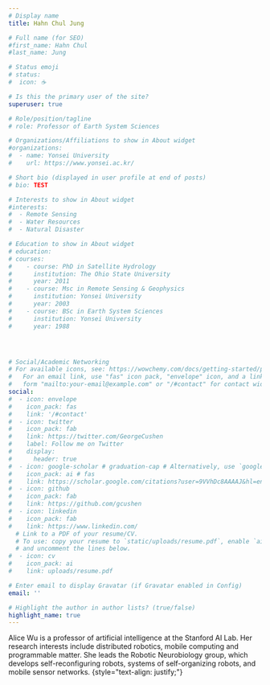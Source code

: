 ```yaml
---
# Display name
title: Hahn Chul Jung

# Full name (for SEO)
#first_name: Hahn Chul 
#last_name: Jung

# Status emoji
# status:
#  icon: ☕️

# Is this the primary user of the site?
superuser: true

# Role/position/tagline
# role: Professor of Earth System Sciences 

# Organizations/Affiliations to show in About widget
#organizations:
#  - name: Yonsei University
#    url: https://www.yonsei.ac.kr/

# Short bio (displayed in user profile at end of posts)
# bio: TEST

# Interests to show in About widget
#interests:
#  - Remote Sensing
#  - Water Resources
#  - Natural Disaster

# Education to show in About widget
# education:
# courses:
#    - course: PhD in Satellite Hydrology
#      institution: The Ohio State University
#      year: 2011
#    - course: Msc in Remote Sensing & Geophysics
#      institution: Yonsei University
#      year: 2003
#    - course: BSc in Earth System Sciences
#      institution: Yonsei University
#      year: 1988




# Social/Academic Networking
# For available icons, see: https://wowchemy.com/docs/getting-started/page-builder/#icons
#   For an email link, use "fas" icon pack, "envelope" icon, and a link in the
#   form "mailto:your-email@example.com" or "/#contact" for contact widget.
social:
#  - icon: envelope
#    icon_pack: fas
#    link: '/#contact'
#  - icon: twitter
#    icon_pack: fab
#    link: https://twitter.com/GeorgeCushen
#    label: Follow me on Twitter
#    display:
#      header: true
#  - icon: google-scholar # graduation-cap # Alternatively, use `google-scholar` icon from `ai` icon pack
#    icon_pack: ai # fas
#    link: https://scholar.google.com/citations?user=9VVhDc8AAAAJ&hl=en
#  - icon: github
#    icon_pack: fab
#    link: https://github.com/gcushen
#  - icon: linkedin
#    icon_pack: fab
#    link: https://www.linkedin.com/
  # Link to a PDF of your resume/CV.
  # To use: copy your resume to `static/uploads/resume.pdf`, enable `ai` icons in `params.yaml`,
  # and uncomment the lines below.
#  - icon: cv
#    icon_pack: ai
#    link: uploads/resume.pdf

# Enter email to display Gravatar (if Gravatar enabled in Config)
email: ''

# Highlight the author in author lists? (true/false)
highlight_name: true
---
```


Alice Wu is a professor of artificial intelligence at the Stanford AI Lab. Her research interests include distributed robotics, mobile computing and programmable matter. She leads the Robotic Neurobiology group, which develops self-reconfiguring robots, systems of self-organizing robots, and mobile sensor networks.
{style="text-align: justify;"}
